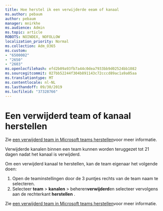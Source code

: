 ```yaml
---
title: Hoe herstel ik een verwijderde eeam of kanaal
ms.author: pebaum
author: pebaum
manager: mnirkhe
ms.audience: Admin
ms.topic: article
ROBOTS: NOINDEX, NOFOLLOW
localization_priority: Normal
ms.collection: Adm_O365
ms.custom:
- "6500002"
- "2650"
- "2603"
ms.openlocfilehash: efd2b09a93fb7a44c0dea7933bb9d02524bb1082
ms.sourcegitcommit: 027bb52244f304b891143c72cccd89ac1a9a05aa
ms.translationtype: MT
ms.contentlocale: nl-NL
ms.lasthandoff: 09/30/2019
ms.locfileid: "37328766"
---
```

# <a name="how-to-restore-a-deleted-team-or-channel"></a>Een verwijderd team of kanaal herstellen

Zie [een verwijderd team in Microsoft teams herstellen](https://blogs.technet.microsoft.com/skypehybridguy/2017/07/23/restoring-a-deleted-team-in-microsoft-teams)voor meer informatie.

Verwijderde kanalen binnen een team kunnen worden teruggezet tot 21 dagen nadat het kanaal is verwijderd.

Om een verwijderd kanaal te herstellen, kan de team eigenaar het volgende doen:

1. Open de teaminstellingen door de 3 puntjes rechts van de team naam te selecteren.
2. Selecteer **team** > **kanalen** > beheren**verwijderd**en selecteer vervolgens aan de rechterkant **herstellen** .

Zie [een verwijderd team in Microsoft teams herstellen](https://blogs.technet.microsoft.com/skypehybridguy/2017/07/23/restoring-a-deleted-team-in-microsoft-teams)voor meer informatie.